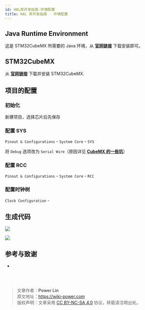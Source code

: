 ```yaml
---
id: HAL库开发指南-环境配置
title: HAL 库开发指南 - 环境配置
---
```


## Java Runtime Environment

这是 STM32CubeMX 所需要的 Java 环境，从 [**官网链接**](https://www.java.com/en/download/) 下载安装即可。

## STM32CubeMX

从 [**官网链接**](https://my.st.com/content/my_st_com/zh/products/development-tools/software-development-tools/stm32-software-development-tools/stm32-configurators-and-code-generators/stm32cubemx.license=1611899126599.product=STM32CubeMX.version=6.1.1.html) 下载并安装 STM32CubeMX.

## 项目的配置

### 初始化

新建项目，选择芯片后先保存

### 配置 SYS

`Pinout & Configurations` - `System Core` - `SYS`

将 `Debug` 选项改为 `Serial Wire`（原因详见 [**CubeMX 的一些坑**](https://wiki-power.com/CubeMX%E7%9A%84%E4%B8%80%E4%BA%9B%E5%9D%91#%E9%BB%98%E8%AE%A4%E5%85%B3%E9%97%AD%E8%B0%83%E8%AF%95%E7%AB%AF%E5%8F%A3)）

### 配置 RCC

`Pinout & Configurations` - `System Core` - `RCC`

### 配置时钟树

`Clock Configuration` - 


## 生成代码

![](https://wiki-media-1253965369.cos.ap-guangzhou.myqcloud.com/img/20210130095224.png)

![](https://wiki-media-1253965369.cos.ap-guangzhou.myqcloud.com/img/20210130095239.png)


## 参考与致谢 

- []()

<br />

<br />

> 文章作者：**Power Lin**  
> 原文地址：<https://wiki-power.com>  
> 版权声明：文章采用 [CC BY-NC-SA 4.0](https://creativecommons.org/licenses/by/4.0/deed.zh) 协议，转载请注明出处。